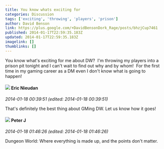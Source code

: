 ```yaml
---
title: You know whats exciting for
categories: Discussion
tags: ['exciting', 'throwing', 'players', 'prison']
author: David Benson
link: https://plus.google.com/+DavidBensonDork_Rage/posts/bhzjCup7461
published: 2014-01-17T22:59:35.183Z
updated: 2014-01-17T22:59:35.183Z
imagelink: []
thumblinks: []
---
```


You know what&#39;s exciting for me about DW?  I&#39;m throwing my players into a prison pit tonight and I can&#39;t wait to find out why and by whom!  For the first time in my gaming career as a DM even I don&#39;t know what is going to happen!
<div id='comment z12rjvcyyrunyjjyj04ce1nipkiqzrpgywg0k'>
  <h4><img src='{{site.baseurl}}//images/avatars/112928858730524882505_photo.jpg'> Eric Nieudan</h4>
      <p><cite>2014-01-18 00:39:51 (edited: 2014-01-18 00:39:51)</cite></p>
        <p>That&#39;s definitely the best thing about GMing DW. Let us know how it goes!</p>
</div>
        

<div id='comment z12rjvcyyrunyjjyj04ce1nipkiqzrpgywg0k'>
  <h4><img src='{{site.baseurl}}//images/avatars/113692337653837882568_photo.jpg'> Peter J</h4>
      <p><cite>2014-01-18 01:46:26 (edited: 2014-01-18 01:46:26)</cite></p>
        <p>Dungeon World: Where everything is made up, and the points don&#39;t matter.</p>
</div>
        